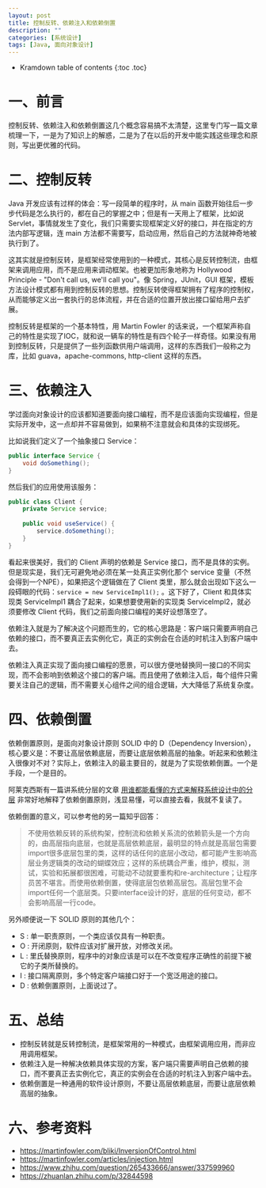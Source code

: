 ```yaml
---
layout: post
title: 控制反转、依赖注入和依赖倒置
description: ""
categories: [系统设计]
tags: [Java, 面向对象设计]
---
```


* Kramdown table of contents
{:toc .toc}

# 一、前言
控制反转、依赖注入和依赖倒置这几个概念容易搞不太清楚，这里专门写一篇文章梳理一下，一是为了知识上的解惑，二是为了在以后的开发中能实践这些理念和原则，写出更优雅的代码。

# 二、控制反转
Java 开发应该有过样的体会：写一段简单的程序时，从 main 函数开始往后一步步代码是怎么执行的，都在自己的掌握之中；但是有一天用上了框架，比如说 Servlet，事情就发生了变化，我们只需要实现框架定义好的接口，并在指定的方法内部写逻辑，连 main 方法都不需要写，启动应用，然后自己的方法就神奇地被执行到了。

这其实就是控制反转，是框架经常使用到的一种模式，其核心是反转控制流，由框架来调用应用，而不是应用来调动框架。也被更加形象地称为 Hollywood Principle - "Don't call us, we'll call you"。像 Spring，JUnit，GUI 框架，模板方法设计模式都有用到控制反转的思想。控制反转使得框架拥有了程序的控制权，从而能够定义出一套执行的总体流程，并在合适的位置开放出接口留给用户去扩展。

控制反转是框架的一个基本特性，用 Martin Fowler 的话来说，一个框架声称自己的特性是实现了IOC，就和说一辆车的特性是有四个轮子一样奇怪。如果没有用到控制反转，只是提供了一些列函数供用户端调用，这样的东西我们一般称之为库，比如 guava，apache-commons, http-client 这样的东西。

# 三、依赖注入
学过面向对象设计的应该都知道要面向接口编程，而不是应该面向实现编程，但是实际开发中，这一点却并不容易做到，如果稍不注意就会和具体的实现绑死。

比如说我们定义了一个抽象接口 Service：

```java
public interface Service {
    void doSomething();
}
```

然后我们的应用使用该服务：
```java
public class Client {
    private Service service;
    
    public void useService() {
        service.doSomething();
    }
}
```

看起来很美好，我们的 Client 声明的依赖是 Service 接口，而不是具体的实例。但是现实是，我们无可避免地必须在某一处真正实例化那个 service 变量（不然会得到一个NPE），如果把这个逻辑做在了 Client 类里，那么就会出现如下这么一段碍眼的代码：`service = new ServiceImpl1();` 。这下好了，Client 和具体实现类 ServiceImpl1 耦合了起来，如果想要使用新的实现类 ServiceImpl2，就必须要修改 Client 代码，我们之前面向接口编程的美好设想落空了。

依赖注入就是为了解决这个问题而生的，它的核心思路是：客户端只需要声明自己依赖的接口，而不要真正去实例化它，真正的实例会在合适的时机注入到客户端中去。

依赖注入真正实现了面向接口编程的愿景，可以很方便地替换同一接口的不同实现，而不会影响到依赖这个接口的客户端。而且使用了依赖注入后，每个组件只需要关注自己的逻辑，而不需要关心组件之间的组合逻辑，大大降低了系统复杂度。

# 四、依赖倒置
依赖倒置原则，是面向对象设计原则 SOLID 中的 D（Dependency Inversion），核心要义是：不要让高层依赖底层，而要让底层依赖高层的抽象。听起来和依赖注入很像对不对？实际上，依赖注入的最主要目的，就是为了实现依赖倒置。一个是手段，一个是目的。

阿莱克西斯有一篇讲系统分层的文章 [用谁都能看懂的方式来解释系统设计中的分层](https://zhuanlan.zhihu.com/p/32844598) 非常好地解释了依赖倒置原则，浅显易懂，可以直接去看，我就不复读了。

依赖倒置的意义，可以参考他的另一篇知乎回答：

>不使用依赖反转的系统构架，控制流和依赖关系流的依赖箭头是一个方向的，由高层指向底层，也就是高层依赖底层，最明显的特点就是高层包需要import很多底层包里的类，这样的话任何的底层小改动，都可能产生影响高层业务逻辑类的改动的蝴蝶效应；这样的系统耦合严重，维护，模拟，测试，实验和拓展都很困难，可能动不动就要重构和re-architecture；让程序员苦不堪言。而使用依赖倒置，使得底层包依赖高层包。高层包里不会import任何一个底层类。只要interface设计的好，底层的任何变动，都不会影响高层一行code。

另外顺便说一下 SOLID 原则的其他几个：
* S : 单一职责原则，一个类应该仅具有一种职责。
* O : 开闭原则，软件应该对扩展开放，对修改关闭。
* L : 里氏替换原则，程序中的对象应该是可以在不改变程序正确性的前提下被它的子类所替换的。
* I : 接口隔离原则，多个特定客户端接口好于一个宽泛用途的接口。
* D : 依赖倒置原则，上面说过了。

# 五、总结
* 控制反转就是反转控制流，是框架常用的一种模式，由框架调用应用，而非应用调用框架。
* 依赖注入是一种解决依赖具体实现的方案，客户端只需要声明自己依赖的接口，而不要真正去实例化它，真正的实例会在合适的时机注入到客户端中去。
* 依赖倒置是一种通用的软件设计原则，不要让高层依赖底层，而要让底层依赖高层的抽象。

# 六、参考资料
* https://martinfowler.com/bliki/InversionOfControl.html
* https://martinfowler.com/articles/injection.html
* https://www.zhihu.com/question/265433666/answer/337599960
* https://zhuanlan.zhihu.com/p/32844598
